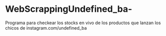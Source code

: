 # WebScrappingUndefined_ba-
Programa para checkear los stocks en vivo de los productos que lanzan los chicos de instagram.com/undefined_ba 
